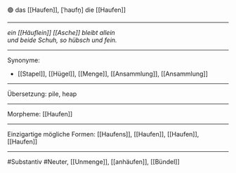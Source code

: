 🟢 das [[Haufen]], [ˈhaʊfn̩]
die [[Haufen]]


---
*ein [[Häuflein]] [[Asche]] bleibt allein*  
*und beide Schuh, so hübsch und fein.*

---
Synonyme:
- [[Stapel]], [[Hügel]], [[Menge]], [[Ansammlung]], [[Ansammlung]]

---
Übersetzung: pile, heap

---
Morpheme:
[[Haufen]]

---
Einzigartige mögliche Formen: [[Haufens]], [[Haufen]], [[Haufen]], [[Haufen]]

---
#Substantiv #Neuter, [[Unmenge]], [[anhäufen]], [[Bündel]]